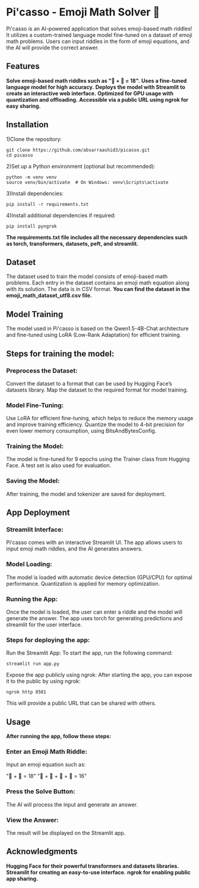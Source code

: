 # Pi'casso - Emoji Math Solver 🤖

Pi'casso is an AI-powered application that solves emoji-based math riddles! It utilizes a 
custom-trained language model fine-tuned on a dataset of emoji math problems. 
Users can input riddles in the form of emoji equations, and the AI will 
provide the correct answer.

## Features
**Solve emoji-based math riddles such as "🚀 + 🚀 = 18".**
**Uses a fine-tuned language model for high accuracy.**
**Deploys the model with Streamlit to create an interactive web interface.**
**Optimized for GPU usage with quantization and offloading.**
**Accessible via a public URL using ngrok for easy sharing.**

## Installation
1)Clone the repository:
```
git clone https://github.com/absarraashid3/picasso.git
cd picasso
```

2)Set up a Python environment (optional but recommended):
```
python -m venv venv
source venv/bin/activate  # On Windows: venv\Scripts\activate
```

3)Install dependencies:
```
pip install -r requirements.txt
```
4)Install additional dependencies if required:
```
pip install pyngrok
```
**The requirements.txt file includes all the necessary dependencies such as torch, transformers, datasets, peft, and streamlit.**

## Dataset
The dataset used to train the model consists of emoji-based math problems. Each entry in the dataset contains an emoji math equation along with its solution. The data is in CSV format.
**You can find the dataset in the emoji_math_dataset_utf8.csv file.**

## Model Training
The model used in Pi'casso is based on the Qwen1.5-4B-Chat architecture and fine-tuned using LoRA (Low-Rank Adaptation) for efficient training.

## Steps for training the model:
### Preprocess the Dataset:
Convert the dataset to a format that can be used by Hugging Face’s datasets library.
Map the dataset to the required format for model training.
### Model Fine-Tuning:
Use LoRA for efficient fine-tuning, which helps to reduce the memory usage and improve training efficiency.
Quantize the model to 4-bit precision for even lower memory consumption, using BitsAndBytesConfig.
### Training the Model:
The model is fine-tuned for 9 epochs using the Trainer class from Hugging Face. A test set is also used for evaluation.
### Saving the Model:
After training, the model and tokenizer are saved for deployment.

## App Deployment
### Streamlit Interface:
Pi'casso comes with an interactive Streamlit UI. The app allows users to input emoji math riddles, and the AI generates answers.

### Model Loading:
The model is loaded with automatic device detection (GPU/CPU) for optimal performance.
Quantization is applied for memory optimization.

### Running the App:
Once the model is loaded, the user can enter a riddle and the model will generate the answer.
The app uses torch for generating predictions and streamlit for the user interface.

### Steps for deploying the app:
Run the Streamlit App: To start the app, run the following command:
```
streamlit run app.py
```
Expose the app publicly using ngrok: After starting the app, you can expose it to the public by using ngrok:
```
ngrok http 8501
```
This will provide a public URL that can be shared with others.


## Usage
**After running the app, follow these steps:**
### Enter an Emoji Math Riddle:
Input an emoji equation such as:

"🚀 + 🚀 = 18"
"🍕 + 🍕 + 🍕 + 🍕 = 16"
### Press the Solve Button:
The AI will process the input and generate an answer.
### View the Answer:
The result will be displayed on the Streamlit app.

## Acknowledgments
**Hugging Face for their powerful transformers and datasets libraries.**
**Streamlit for creating an easy-to-use interface.**
**ngrok for enabling public app sharing.**

